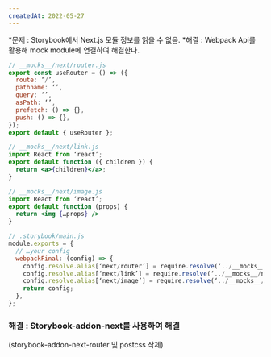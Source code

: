 ```yaml
---
createdAt: 2022-05-27
---
```

*문제 : Storybook에서 Next.js 모듈 정보를 읽을 수 없음. *해결 : Webpack Api를 활용해 mock module에 연결하여 해결한다.

```jsx
// __mocks__/next/router.js
export const useRouter = () => ({
  route: ‘/’,
  pathname: ‘’,
  query: ‘’,
  asPath: ‘’,
  prefetch: () => {},
  push: () => {},
});
export default { useRouter };

// __mocks__/next/link.js
import React from ‘react’;
export default function ({ children }) {
  return <a>{children}</a>;
}

// __mocks__/next/image.js
import React from ‘react’;
export default function (props) {
  return <img {…props} />
}
```

```jsx
// .storybook/main.js
module.exports = {
  // …your config
  webpackFinal: (config) => {
    config.resolve.alias[‘next/router’] = require.resolve(‘../__mocks__/next/router.js’);
    config.resolve.alias[‘next/link’] = require.resolve(‘../__mocks__/next/link.js’);
    config.resolve.alias[‘next/image’] = require.resolve(‘../__mocks__/next/image.js’);
    return config;
  },
};
```

### 해결 : Storybook-addon-next를 사용하여 해결

(storybook-addon-next-router 및 postcss 삭제)